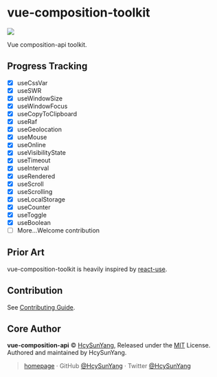 # vue-composition-toolkit

[![](https://github.com/shuidi-fed/vue-composition-toolkit/workflows/test/badge.svg)](https://github.com/shuidi-fed/vue-composition-toolkit/actions)

Vue composition-api toolkit.

## Progress Tracking

- [x] useCssVar
- [x] useSWR
- [x] useWindowSize
- [x] useWindowFocus
- [x] useCopyToClipboard
- [x] useRaf
- [x] useGeolocation
- [x] useMouse
- [x] useOnline
- [x] useVisibilityState
- [x] useTimeout
- [x] useInterval
- [x] useRendered
- [x] useScroll
- [x] useScrolling
- [x] useLocalStorage
- [x] useCounter
- [x] useToggle
- [x] useBoolean
- [ ] More...Welcome contribution

## Prior Art

vue-composition-toolkit is heavily inspired by [react-use](https://github.com/streamich/react-use).

## Contribution

See [Contributing Guide](https://github.com/shuidi-fed/vue-composition-toolkit/blob/master/.github/contributing.md).

## Core Author

**vue-composition-api** © [HcySunYang](https://github.com/HcySunYang), Released under the [MIT](./LICENSE) License.<br>
Authored and maintained by HcySunYang.

> [homepage](http://hcysun.me/homepage/) · GitHub [@HcySunYang](https://github.com/HcySunYang) · Twitter [@HcySunYang](https://twitter.com/HcySunYang)
